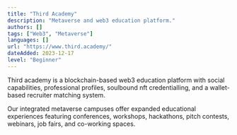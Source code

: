 ```yaml
---
title: "Third Academy"
description: "Metaverse and web3 education platform."
authors: []
tags: ["Web3", "Metaverse"]
languages: []
url: "https://www.third.academy/"
dateAdded: 2023-12-17
level: "Beginner"
---
```


Third academy is a blockchain-based web3 education platform with social capabilities, professional profiles, soulbound nft credentialling, and a wallet-based recruiter matching system.

Our integrated metaverse campuses offer expanded educational experiences featuring conferences, workshops, hackathons, pitch contests, webinars, job fairs, and co-working spaces.
